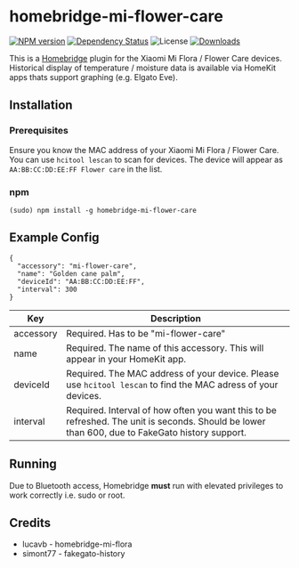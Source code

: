 # homebridge-mi-flower-care


[![NPM version](https://badge.fury.io/js/homebridge-mi-flower-care.svg)](https://npmjs.org/package/homebridge-mi-flower-care)
[![Dependency Status](https://david-dm.org/honkmaster/homebridge-mi-flower-care.svg)](https://david-dm.org/honkmaster/homebridge-mi-flower-care) 
![License](https://img.shields.io/badge/license-ISC-lightgrey.svg)
[![Downloads](https://img.shields.io/npm/dm/homebridge-mi-flower-care.svg)](https://npmjs.org/package/homebridge-mi-flower-care)

This is a [Homebridge](https://github.com/nfarina/homebridge) plugin for the Xiaomi Mi Flora / Flower Care devices. Historical display of temperature / moisture data is available via HomeKit apps thats support graphing (e.g. Elgato Eve).


## Installation

### Prerequisites

Ensure you know the MAC address of your Xiaomi Mi Flora / Flower Care. You can use `hcitool lescan` to scan for devices. The device will appear as `AA:BB:CC:DD:EE:FF Flower care` in the list.

### npm

```
(sudo) npm install -g homebridge-mi-flower-care
```

## Example Config

```
{
  "accessory": "mi-flower-care",
  "name": "Golden cane palm",
  "deviceId": "AA:BB:CC:DD:EE:FF",
  "interval": 300
}
``` 

| Key           | Description                                                                        |
|---------------|------------------------------------------------------------------------------------|
| accessory     | Required. Has to be "mi-flower-care"                                               |
| name          | Required. The name of this accessory. This will appear in your HomeKit app.        |
| deviceId      | Required. The MAC address of your device. Please use `hcitool lescan` to find the MAC adress of your devices.  |
| interval      | Required. Interval of how often you want this to be refreshed. The unit is seconds. Should be lower than 600, due to FakeGato history support. |


## Running

Due to Bluetooth access, Homebridge **must** run with elevated privileges to work correctly i.e. sudo or root.

## Credits

* lucavb - homebridge-mi-flora
* simont77 - fakegato-history
